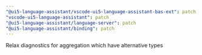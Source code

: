 ```yaml
---
"@ui5-language-assistant/vscode-ui5-language-assistant-bas-ext": patch
"vscode-ui5-language-assistant": patch
"@ui5-language-assistant/language-server": patch
"@ui5-language-assistant/binding": patch
---
```


Relax diagnostics for aggregation which have alternative types
